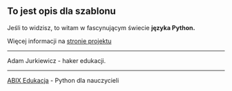 ## To jest opis dla szablonu

Jeśli to widzisz, to witam w fascynującym świecie **języka Python.**

Więcej informacji na [stronie projektu](https://python.org)

----

Adam Jurkiewicz - haker edukacji.

----

[ABIX Edukacja](https://abixedukacja.eu) - Python dla nauczycieli
